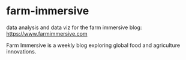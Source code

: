 # farm-immersive
data analysis and data viz for the farm immersive blog: https://www.farmimmersive.com

Farm Immersive is a weekly blog exploring global food and agriculture innovations.
